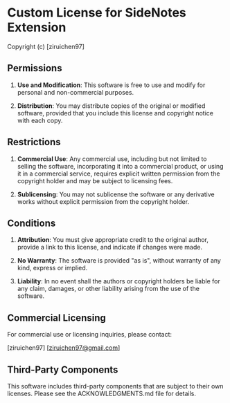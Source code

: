 # Custom License for SideNotes Extension

Copyright (c) [ziruichen97]

## Permissions

1. **Use and Modification**: This software is free to use and modify for personal and non-commercial purposes.

2. **Distribution**: You may distribute copies of the original or modified software, provided that you include this license and copyright notice with each copy.

## Restrictions

1. **Commercial Use**: Any commercial use, including but not limited to selling the software, incorporating it into a commercial product, or using it in a commercial service, requires explicit written permission from the copyright holder and may be subject to licensing fees.

2. **Sublicensing**: You may not sublicense the software or any derivative works without explicit permission from the copyright holder.

## Conditions

1. **Attribution**: You must give appropriate credit to the original author, provide a link to this license, and indicate if changes were made.

2. **No Warranty**: The software is provided "as is", without warranty of any kind, express or implied.

3. **Liability**: In no event shall the authors or copyright holders be liable for any claim, damages, or other liability arising from the use of the software.

## Commercial Licensing

For commercial use or licensing inquiries, please contact:

[ziruichen97]
[ziruichen97@gmail.com]

## Third-Party Components

This software includes third-party components that are subject to their own licenses. Please see the ACKNOWLEDGMENTS.md file for details.